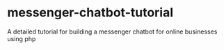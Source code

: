 # messenger-chatbot-tutorial
A detailed tutorial for building a messenger chatbot for online businesses using php
